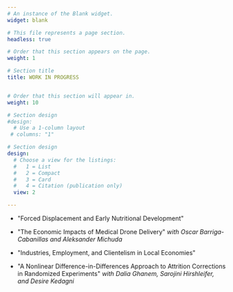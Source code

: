 ```yaml
---
# An instance of the Blank widget.
widget: blank

# This file represents a page section.
headless: true

# Order that this section appears on the page.
weight: 1

# Section title
title: WORK IN PROGRESS


# Order that this section will appear in.
weight: 10

# Section design
#design:
  # Use a 1-column layout
 # columns: "1"

# Section design
design:
  # Choose a view for the listings:
  #   1 = List
  #   2 = Compact
  #   3 = Card
  #   4 = Citation (publication only)
  view: 2 

---
```


- "Forced Displacement and Early Nutritional Development"

- "The Economic Impacts of Medical Drone Delivery" *with Oscar Barriga-Cabanillas and Aleksander Michuda*

- "Industries, Employment, and Clientelism in Local Economies"

- "A Nonlinear Difference-in-Differences Approach to Attrition Corrections in Randomized Experiments" *with Dalia Ghanem, Sarojini Hirshleifer, and Desire Kedagni*
